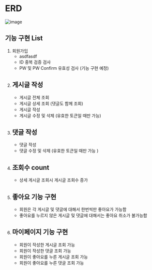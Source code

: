 # ERD
![image](https://user-images.githubusercontent.com/110332047/188419758-81684510-152b-46e6-8c11-16531a50bb57.png)

## 기능 구현 List
1. 회원가입
    - asdfasdf
    - ID 중복 검증 검사
    - PW 및 PW Confirm 유효성 검사 (기능 구현 예정) 
2. 게시글 작성
    -
    - 게시글 전체 조회 
    - 게시글 상세 조회 (댓글도 함께 조회)
    - 게시글 작성
    - 게시글 수정 및 삭제 (유효한 토큰일 때만 가능)
3. 댓글 작성
    - 
    - 댓글 작성
    - 댓글 수정 및 삭제 (유효한 토큰일 때만 가능 )
4. 조회수 count
    -
    - 상세 게시글 조회시 게시글 조회수 증가
5. 좋아요 기능 구현
    - 
    - 회원은 각 게시글 및 댓글에 대해서 한번씩만 좋아요가 가능함
    - 좋아요를 누르지 않은 게시글 및 댓글에 대해서는 좋아요 취소가 불가능함
6. 마이페이지 기능 구현
    -
    - 회원이 작성한 게시글 조회 가능
    - 회원이 작성한 댓글 조회 가능
    - 회원이 좋아요를 누른 게시글 조회 가능
    - 회원이 좋아요를 누른 댓글 조회 가능
